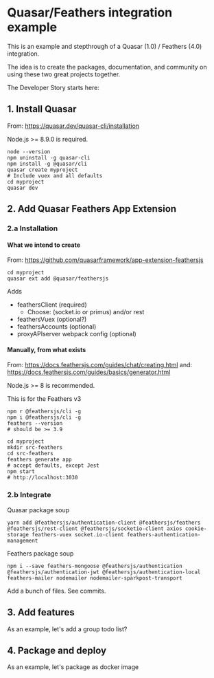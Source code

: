 # Quasar/Feathers integration example

This is an example and stepthrough of a Quasar (1.0) / Feathers (4.0) integration.

The idea is to create the packages, documentation, and community on using these two great projects together.

The Developer Story starts here:

## 1. Install Quasar

From: https://quasar.dev/quasar-cli/installation

Node.js >= 8.9.0 is required.

```
node --version
npm uninstall -g quasar-cli
npm install -g @quasar/cli
quasar create myproject
# Include vuex and all defaults
cd myproject
quasar dev
```

## 2. Add Quasar Feathers App Extension

### 2.a Installation

#### What we intend to create

From: https://github.com/quasarframework/app-extension-feathersjs

```
cd myproject
quasar ext add @quasar/feathersjs
```

Adds 
- feathersClient (required)
  - Choose: (socket.io or primus) and/or rest 
- feathersVuex (optional?) 
- feathersAccounts (optional)
- proxyAPIserver webpack config (optional)

#### Manually, from what exists

From: https://docs.feathersjs.com/guides/chat/creating.html
 and: https://docs.feathersjs.com/guides/basics/generator.html

Node.js >= 8 is recommended.

This is for the Feathers v3

```
npm r @feathersjs/cli -g
npm i @feathersjs/cli -g
feathers --version
# should be >= 3.9

cd myproject
mkdir src-feathers
cd src-feathers
feathers generate app
# accept defaults, except Jest
npm start
# http://localhost:3030
```

### 2.b Integrate

Quasar package soup

```
yarn add @feathersjs/authentication-client @feathersjs/feathers @feathersjs/rest-client @feathersjs/socketio-client axios cookie-storage feathers-vuex socket.io-client feathers-authentication-management
```

Feathers package soup

```
npm i --save feathers-mongoose @feathersjs/authentication @feathersjs/authentication-jwt @feathersjs/authentication-local feathers-mailer nodemailer nodemailer-sparkpost-transport
```

Add a bunch of files.  See commits.

## 3. Add features

As an example, let's add a group todo list?

## 4. Package and deploy

As an example, let's package as docker image

